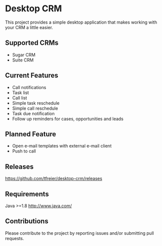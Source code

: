 # Desktop CRM

This project provides a simple desktop application that makes working with your CRM a little easier. 

## Supported CRMs

- Sugar CRM
- Suite CRM

## Current Features

- Call notifications
- Task list
- Call list
- Simple task reschedule
- Simple call reschedule
- Task due notification
- Follow up reminders for cases, opportunities and leads

## Planned Feature

- Open e-mail templates with external e-mail client
- Push to call

## Releases 

https://github.com/tfreier/desktop-crm/releases

## Requirements

Java >=1.8  http://www.java.com/


## Contributions

Please contribute to the project by reporting issues and/or submitting pull requests. 
